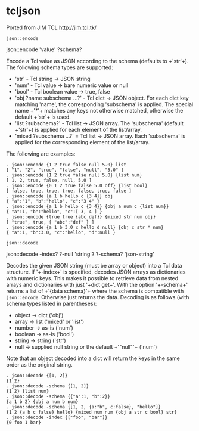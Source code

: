 # tcljson

Ported from JIM TCL http://jim.tcl.tk/

`json::encode`

json::encode 'value' ?schema?

Encode a Tcl value as JSON according to the schema (defaults to +'str'+). The following schema types are supported:
* 'str' - Tcl string -> JSON string
* 'num' - Tcl value -> bare numeric value or null
* 'bool' - Tcl boolean value -> true, false
* 'obj ?name subschema ...?' - Tcl dict -> JSON object. For each dict key matching 'name', the corresponding 'subschema'
is applied. The special name +'*'+ matches any keys not otherwise matched, otherwise the default +'str'+ is used.
* 'list ?subschema?' - Tcl list -> JSON array. The 'subschema' (default +'str'+) is applied for each element of the list/array.
* 'mixed ?subschema ...?' = Tcl list -> JSON array. Each 'subschema' is applied for the corresponding element of the list/array.

The following are examples:

    . json::encode {1 2 true false null 5.0} list
    [ "1", "2", "true", "false", "null", "5.0" ]
    . json::encode {1 2 true false null 5.0} {list num}
    [ 1, 2, true, false, null, 5.0 ]
    . json::encode {0 1 2 true false 5.0 off} {list bool}
    [ false, true, true, true, false, true, false ]
    . json::encode {a 1 b hello c {3 4}} obj
    { "a":"1", "b":"hello", "c":"3 4" }
    . json::encode {a 1 b hello c {3 4}} {obj a num c {list num}}
    { "a":1, "b":"hello", "c":[ 3, 4 ] }
    . json::encode {true true {abc def}} {mixed str num obj}
    [ "true", true, { "abc":"def" } ]
    . json::encode {a 1 b 3.0 c hello d null} {obj c str * num}
    { "a":1, "b":3.0, "c":"hello", "d":null }

`json::decode`

json::decode  -index? ?-null 'string'? ?-schema? 'json-string'

Decodes the given JSON string (must be array or object) into a Tcl data structure. If '+-index+' is specified,
decodes JSON arrays as dictionaries with numeric keys. This makes it possible to retrieve data from nested
arrays and dictionaries with just '+dict get+'. With the option '+-schema+' returns a list of +'{data schema}'+
where the schema is compatible with `json::encode`. Otherwise just returns the data.
Decoding is as follows (with schema types listed in parentheses):
* object -> dict ('obj')
* array -> list ('mixed' or 'list')
* number -> as-is ('num')
* boolean -> as-is ('bool')
* string -> string ('str')
* null -> supplied null string or the default +'"null"'+ ('num')
 
Note that an object decoded into a dict will return the keys in the same order as the original string.

    . json::decode {[1, 2]}
    {1 2}
    . json::decode -schema {[1, 2]}
    {1 2} {list num}
    . json::decode -schema {{"a":1, "b":2}}
    {a 1 b 2} {obj a num b num}
    . json::decode -schema {[1, 2, {a:"b", c:false}, "hello"]}
    {1 2 {a b c false} hello} {mixed num num {obj a str c bool} str}
    . json::decode -index {["foo", "bar"]}
    {0 foo 1 bar}

